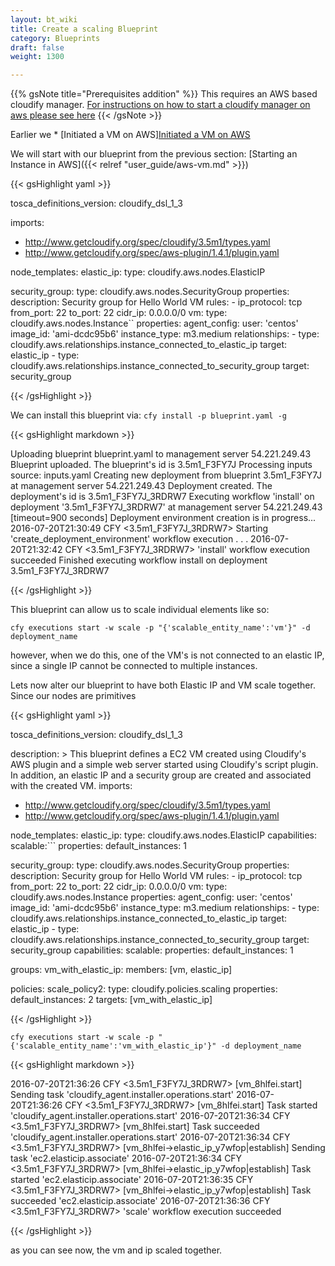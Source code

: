 ```yaml
---
layout: bt_wiki
title: Create a scaling Blueprint
category: Blueprints
draft: false
weight: 1300

---
```


{{% gsNote title="Prerequisites addition" %}}
This requires an AWS based cloudify manager. 
[For instructions on how to start a cloudify manager on aws please see here](http://stage-docs.getcloudify.org/howto/manager/bootstrap-ref-aws.md/)
{{< /gsNote >}}

Earlier we * [Initiated a VM on AWS][Initiated a VM on AWS](http://stage-docs.getcloudify.org/howto/user_guide/aws-vm/)

We will start with our blueprint from the previous section: [Starting an Instance in AWS]({{< relref "user_guide/aws-vm.md" >}})

{{< gsHighlight  yaml >}}

tosca_definitions_version: cloudify_dsl_1_3

imports:
  - http://www.getcloudify.org/spec/cloudify/3.5m1/types.yaml
  - http://www.getcloudify.org/spec/aws-plugin/1.4.1/plugin.yaml

node_templates:
  elastic_ip:
    type: cloudify.aws.nodes.ElasticIP

  security_group:
    type: cloudify.aws.nodes.SecurityGroup
    properties:
      description: Security group for Hello World VM
      rules:
        - ip_protocol: tcp
          from_port: 22
          to_port: 22
          cidr_ip: 0.0.0.0/0
  vm:
    type: cloudify.aws.nodes.Instance``
    properties:
      agent_config:
        user: 'centos'
      image_id: 'ami-dcdc95b6'
      instance_type: m3.medium
    relationships:
      - type: cloudify.aws.relationships.instance_connected_to_elastic_ip
        target: elastic_ip
      - type: cloudify.aws.relationships.instance_connected_to_security_group
        target: security_group
              
{{< /gsHighlight >}}

We can install this blueprint via: `cfy install -p blueprint.yaml -g`

{{< gsHighlight  markdown  >}}

Uploading blueprint blueprint.yaml to management server 54.221.249.43
 Blueprint uploaded. The blueprint's id is 3.5m1_F3FY7J
 Processing inputs source: inputs.yaml
 Creating new deployment from blueprint 3.5m1_F3FY7J at management server 54.221.249.43
 Deployment created. The deployment's id is 3.5m1_F3FY7J_3RDRW7
 Executing workflow 'install' on deployment '3.5m1_F3FY7J_3RDRW7' at management server 54.221.249.43 [timeout=900 seconds]
 Deployment environment creation is in progress...
 2016-07-20T21:30:49 CFY <3.5m1_F3FY7J_3RDRW7> Starting 'create_deployment_environment' workflow execution
 .
 .
 .
 2016-07-20T21:32:42 CFY <3.5m1_F3FY7J_3RDRW7> 'install' workflow execution succeeded
 Finished executing workflow install on deployment 3.5m1_F3FY7J_3RDRW7
 
{{< /gsHighlight >}}

This blueprint can allow us to scale individual elements like so:

`cfy executions start -w scale -p "{'scalable_entity_name':'vm'}" -d deployment_name`

however, when we do this, one of the VM's is not connected to an elastic IP, 
since a single IP cannot be connected to multiple instances.

Lets now alter our blueprint to have both Elastic IP and VM scale together.
Since our nodes are primitives 

{{< gsHighlight  yaml >}}

tosca_definitions_version: cloudify_dsl_1_3

description: >
  This blueprint defines a EC2 VM created using Cloudify's AWS plugin
  and a simple web server started using Cloudify's script plugin.
  In addition, an elastic IP and a security group are created and associated with the created VM.
imports:
  - http://www.getcloudify.org/spec/cloudify/3.5m1/types.yaml
  - http://www.getcloudify.org/spec/aws-plugin/1.4.1/plugin.yaml

node_templates:
  elastic_ip:
    type: cloudify.aws.nodes.ElasticIP
    capabilities:
      scalable:```
        properties:
          default_instances: 1

  security_group:
    type: cloudify.aws.nodes.SecurityGroup
    properties:
      description: Security group for Hello World VM
      rules:
        - ip_protocol: tcp
          from_port: 22
          to_port: 22
          cidr_ip: 0.0.0.0/0
  vm:
    type: cloudify.aws.nodes.Instance
    properties:
      agent_config:
        user: 'centos'
      image_id: 'ami-dcdc95b6'
      instance_type: m3.medium
    relationships:
      - type: cloudify.aws.relationships.instance_connected_to_elastic_ip
        target: elastic_ip
      - type: cloudify.aws.relationships.instance_connected_to_security_group
        target: security_group
    capabilities:
      scalable:
        properties:
          default_instances: 1

groups:
  vm_with_elastic_ip:
    members: [vm, elastic_ip]

policies:
  scale_policy2:
    type: cloudify.policies.scaling
    properties:
      default_instances: 2
    targets: [vm_with_elastic_ip]

{{< /gsHighlight >}}

`cfy executions start -w scale -p "{'scalable_entity_name':'vm_with_elastic_ip'}" -d deployment_name`

{{< gsHighlight  markdown  >}}

2016-07-20T21:36:26 CFY <3.5m1_F3FY7J_3RDRW7> [vm_8hlfei.start] Sending task 'cloudify_agent.installer.operations.start'
2016-07-20T21:36:26 CFY <3.5m1_F3FY7J_3RDRW7> [vm_8hlfei.start] Task started 'cloudify_agent.installer.operations.start'
2016-07-20T21:36:34 CFY <3.5m1_F3FY7J_3RDRW7> [vm_8hlfei.start] Task succeeded 'cloudify_agent.installer.operations.start'
2016-07-20T21:36:34 CFY <3.5m1_F3FY7J_3RDRW7> [vm_8hlfei->elastic_ip_y7wfop|establish] Sending task 'ec2.elasticip.associate'
2016-07-20T21:36:34 CFY <3.5m1_F3FY7J_3RDRW7> [vm_8hlfei->elastic_ip_y7wfop|establish] Task started 'ec2.elasticip.associate'
2016-07-20T21:36:35 CFY <3.5m1_F3FY7J_3RDRW7> [vm_8hlfei->elastic_ip_y7wfop|establish] Task succeeded 'ec2.elasticip.associate'
2016-07-20T21:36:36 CFY <3.5m1_F3FY7J_3RDRW7> 'scale' workflow execution succeeded
 
{{< /gsHighlight >}}

as you can see now, the vm and ip scaled together.